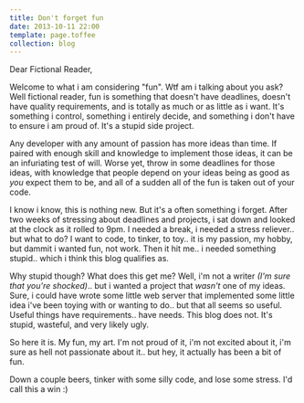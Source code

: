 ```yaml
---
title: Don't forget fun
date: 2013-10-11 22:00
template: page.toffee
collection: blog
---
```





Dear Fictional Reader,

Welcome to what i am considering "fun". Wtf am i talking about you ask?
Well fictional reader, fun is something that doesn't have deadlines, doesn't
have quality requirements, and is totally as much or as little as i want. It's
something i control, something i entirely decide, and something i don't
have to ensure i am proud of. It's a stupid side project.

<span class="more"></span>

Any developer with any amount of passion has more ideas than time. If paired
with enough skill and knowledge to implement those ideas, it can be an
infuriating test of will. Worse yet, throw in some deadlines for those
ideas, with knowledge that people depend on your ideas being as good as *you*
expect them to be, and all of a sudden all of the fun is taken out of your
code.

I know i know, this is nothing new. But it's a often something i forget.
After two weeks of stressing about deadlines and projects, i sat down and
looked at the clock as it rolled to 9pm. I needed a break, i needed a stress
reliever.. but what to do? I want to code, to tinker, to toy.. it is my passion,
my hobby, but dammit i wanted fun, not work. Then it hit me.. i needed
something stupid.. which i think this blog qualifies as.

Why stupid though? What does this get me? Well, i'm not a writer *(I'm sure
that you're shocked)*.. but i wanted a project that *wasn't* one of my ideas.
Sure, i could have wrote some little web server that implemented some little
idea i've been toying with or wanting to do.. but that all seems so useful.
Useful things have requirements.. have needs. This blog does not. It's stupid,
wasteful, and very likely ugly.

So here it is. My fun, my art. I'm not proud of it, i'm not excited about it,
i'm sure as hell not passionate about it.. but hey, it actually has been a bit
of fun.

Down a couple beers, tinker with some silly code, and lose some stress. I'd
call this a win :)
